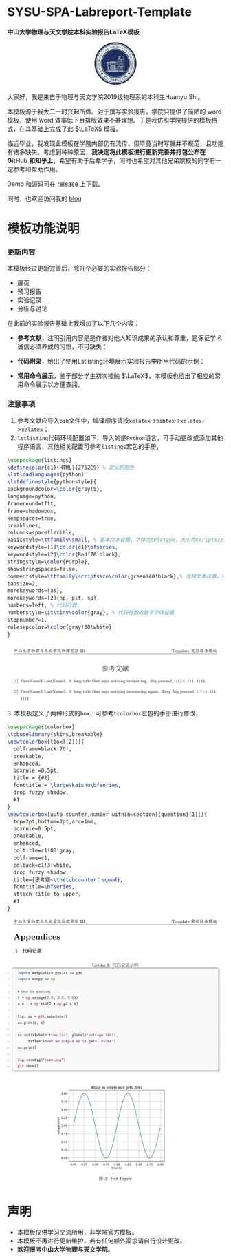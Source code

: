 # SYSU-SPA-Labreport-Template
**中山大学物理与天文学院本科实验报告LaTeX模板**
<p align = "center">
<img src="https://github.com/Huanyu-Shi/SYSU-SPA-Labreport-Template/blob/main/images/example.png" width="20%" />
<p>

大家好，我是来自于物理与天文学院2019级物理系的本科生Huanyu Shi。

本模板源于我大二一时兴起所做。对于撰写实验报告，学院只提供了简陋的 word 模板，使用 word 效率低下且排版效果不甚理想。于是我仿照学院提供的模板格式，在其基础上完成了此 $\LaTeX$ 模板。

临近毕业，我发现此模板在学院内部仍有流传，但毕竟当时写就并不规范，且功能有诸多缺失。考虑到种种原因，**我决定将此模板进行更新完善并打包公布在 GitHub 和知乎上**，希望有助于后辈学子，同时也希望对其他兄弟院校的同学有一定参考和帮助作用。
	
Demo 和源码可在 [release](https://github.com/Huanyu-Shi/SYSU-SPA-Labreport-Template/releases) 上下载。

同时，也欢迎访问我的 [blog](https://huanyushi.github.io/)

# 模板功能说明

### 更新内容
本模板经过更新完善后，除几个必要的实验报告部分：
* 扉页
* 预习报告
* 实验记录
* 分析与讨论

在此前的实验报告基础上我增加了以下几个内容：
* **参考文献**，注明引用内容是是作者对他人知识成果的承认和尊重，是保证学术诚信必须养成的习惯，不可缺失：

* **代码附录**，给出了使用Lstlisting环境展示实验报告中所用代码的示例：

* **常用命令展示**，鉴于部分学生初次接触 $\LaTeX$，本模板也给出了相应的常用命令展示以方便查阅。

### 注意事项
1. 参考文献应导入`bib`文件中，编译顺序请按`xelatex`->`bibtex`->`xelatex`->`xelatex`；
2. `lstlisting`代码环境配置如下，导入的是`Python`语言，可手动更改或添加其他程序语言，其他相关配置可参考`listings`宏包的手册，
```latex
\usepackage{listings}
\definecolor{c1}{HTML}{2752C9} % 定义的颜色
\lstloadlanguages{python}
\lstdefinestyle{pythonstyle}{
backgroundcolor=\color{gray!5},
language=python,
frameround=tftt,
frame=shadowbox, 
keepspaces=true,
breaklines,
columns=spaceflexible,                   
basicstyle=\ttfamily\small, % 基本文本设置，字体为teletype，大小为scriptsize
keywordstyle=[1]\color{c1}\bfseries, 
keywordstyle=[2]\color{Red!70!black},   
stringstyle=\color{Purple},       
showstringspaces=false,
commentstyle=\ttfamily\scriptsize\color{green!40!black},% 注释文本设置，字体为sf，大小为smaller
tabsize=2,
morekeywords={as},
morekeywords=[2]{np, plt, sp},
numbers=left, % 代码行数
numberstyle=\it\tiny\color{gray}, % 代码行数的数字字体设置
stepnumber=1,
rulesepcolor=\color{gray!30!white}
}
```
![](https://github.com/Huanyu-Shi/SYSU-SPA-Labreport-Template/blob/main/images/readme1.JPG)
3. 本模板定义了两种形式的`box`，可参考`tcolorbox`宏包的手册进行修改，
```latex
\usepackage{tcolorbox}
\tcbuselibrary{skins,breakable}
\newtcolorbox{tbox}[2][]{
  colframe=black!70!,
  breakable,
  enhanced,
  boxrule =0.5pt,
  title = {#2},
  fonttitle = \large\kaishu\bfseries,
  drop fuzzy shadow,
  #1
}
\newtcolorbox[auto counter,number within=section]{question}[1][]{
  top=2pt,bottom=2pt,arc=1mm,
  boxrule=0.5pt,
  breakable,
  enhanced,
  coltitle=c1!80!gray,
  colframe=c1,
  colback=c1!3!white,
  drop fuzzy shadow,
  title={思考题~\thetcbcounter：\quad},
  fonttitle=\bfseries,
  attach title to upper,
  #1
}
```
![](https://github.com/Huanyu-Shi/SYSU-SPA-Labreport-Template/blob/main/images/readme2.JPG)

# 声明
* 本模板仅供学习交流所用，非学院官方模板。
* 本模板不再进行更新维护，若有任何额外需求请自行设计更改。
* **欢迎报考中山大学物理与天文学院**。

